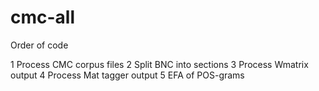 # cmc-all
Order of code

1 Process CMC corpus files
2 Split BNC into sections
3 Process Wmatrix output
4 Process Mat tagger output
5 EFA of POS-grams
